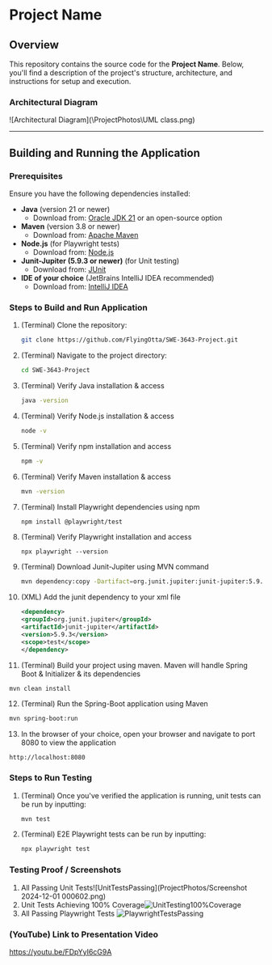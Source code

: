 # Project Name

## Overview
This repository contains the source code for the **Project Name**. Below, you'll find a description of the project's structure, architecture, and instructions for setup and execution.

### Architectural Diagram
![Architectural Diagram](\ProjectPhotos\UML class.png)

---

## Building and Running the Application

### Prerequisites
Ensure you have the following dependencies installed:
- **Java** (version 21 or newer)
  - Download from: [Oracle JDK  21](https://www.oracle.com/java/technologies/javase/jdk21-archive-downloads.html) or an open-source option
- **Maven** (version 3.8 or newer)
  - Download from: [Apache Maven](https://maven.apache.org/download.cgi)
- **Node.js** (for Playwright tests)
  - Download from: [Node.js](https://nodejs.org/)
- **Junit-Jupiter (5.9.3 or newer)** (for Unit testing)
  - Download from: [JUnit](https://junit.org/)
- **IDE of your choice** (JetBrains IntelliJ IDEA recommended)
  - Download from: [IntelliJ IDEA](https://www.jetbrains.com/idea/download/)

### Steps to Build and Run Application
1. (Terminal) Clone the repository:
   ```bash
   git clone https://github.com/FlyingOtta/SWE-3643-Project.git

2. (Terminal) Navigate to the project directory:
   ```bash
   cd SWE-3643-Project
   
3. (Terminal) Verify Java installation & access
   ```bash
   java -version

4. (Terminal) Verify Node.js installation & access
   ```bash
   node -v
   
5. (Terminal) Verify npm installation and access
   ```bash
   npm -v

6. (Terminal) Verify Maven installation & access
   ```bash
   mvn -version
   
7. (Terminal) Install Playwright dependencies using npm
   ```bash
   npm install @playwright/test
   
8. (Terminal) Verify Playwright installation and access
   ```
   npx playwright --version
   
9. (Terminal) Download Junit-Jupiter using MVN command
   ```bash
   mvn dependency:copy -Dartifact=org.junit.jupiter:junit-jupiter:5.9.3 -DoutputDirectory=.

10. (XML) Add the junit dependency to your xml file
    ```XML
    <dependency>
    <groupId>org.junit.jupiter</groupId>
    <artifactId>junit-jupiter</artifactId>
    <version>5.9.3</version>
    <scope>test</scope>
    </dependency>

11. (Terminal) Build your project using maven. Maven will handle Spring Boot & Initializer & its dependencies
   ```bash
   mvn clean install
   ```
12. (Terminal) Run the Spring-Boot application using Maven
   ```bash
   mvn spring-boot:run
```
13. In the browser of your choice, open your browser and navigate to port 8080 to view the application
   ```text
   http://localhost:8080
```

### Steps to Run Testing

1. (Terminal) Once you've verified the application is running, unit tests can be run by inputting:
   ```bash
   mvn test
   
2. (Terminal) E2E Playwright tests can be run by inputting:
   ```bash
   npx playwright test

### Testing Proof / Screenshots

1. All Passing Unit Tests![UnitTestsPassing](ProjectPhotos/Screenshot 2024-12-01 000602.png)
2. Unit Tests Achieving 100% Coverage![UnitTesting100%Coverage](ProjectPhotos%2FScreenshot%202024-12-01%20001549.png)
3. All Passing Playwright Tests ![PlaywrightTestsPassing](ProjectPhotos%2FScreenshot%202024-12-01%20002236.png)

### (YouTube) Link to Presentation Video

https://youtu.be/FDpYyI6cG9A
